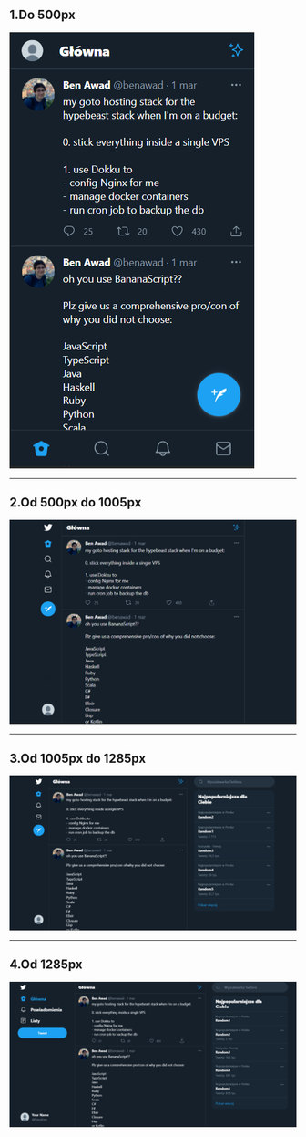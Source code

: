 ## 1.Do 500px

![](twitterphone.PNG)

---

## 2.Od 500px do 1005px

![](twittertablet.PNG)

---

## 3.Od 1005px do 1285px

![](twittertablet2.PNG)

---

## 4.Od 1285px

![](twitterdesktop.PNG)
